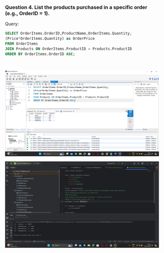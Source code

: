 ### **Question 4. List the products purchased in a specific order (e.g., OrderID = 1).**
Query:<br>
```sql
SELECT OrderItems.OrderID,ProductName,OrderItems.Quantity,
(Price*OrderItems.Quantity) as OrderPrice
FROM OrderItems
JOIN Products ON OrderItems.ProductID = Products.ProductID
ORDER BY OrderItems.OrderID ASC;

```
<br>

![SqlQueryOutput.png](SqlQueryOutput.png)

![PythonCodeOutput.png](PythonCodeOutput.png)
